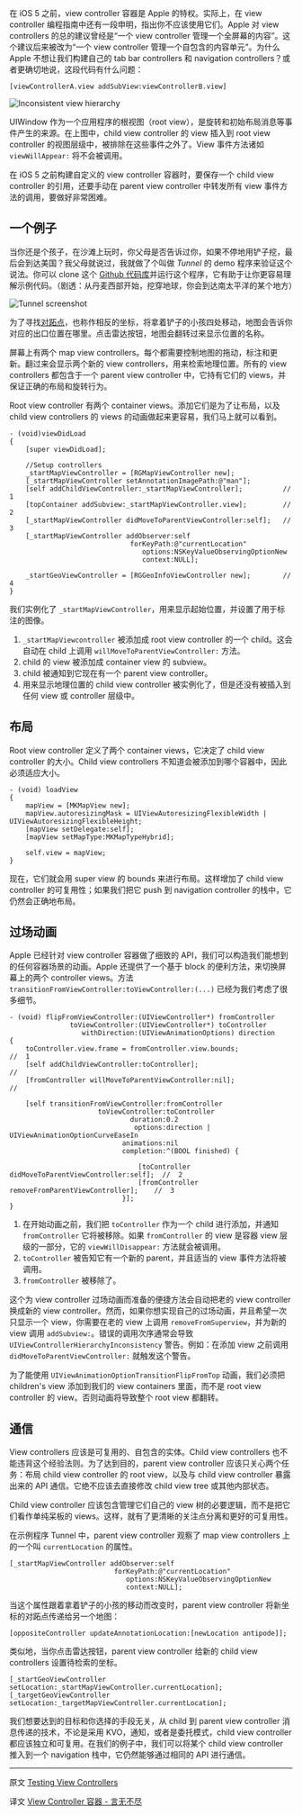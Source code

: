 在 iOS 5 之前，view controller 容器是 Apple 的特权。实际上，在 view controller 编程指南中还有一段申明，指出你不应该使用它们。Apple 对 view controllers 的总的建议曾经是“一个 view controller 管理一个全屏幕的内容”。这个建议后来被改为“一个 view controller 管理一个自包含的内容单元”。为什么 Apple 不想让我们构建自己的 tab bar controllers 和 navigation controllers？或者更确切地说，这段代码有什么问题：

    [viewControllerA.view addSubView:viewControllerB.view]


![Inconsistent view hierarchy][2]

UIWindow 作为一个应用程序的根视图（root view），是旋转和初始布局消息等事件产生的来源。在上图中，child view controller 的 view 插入到 root view controller 的视图层级中，被排除在这些事件之外了。View 事件方法诸如 `viewWillAppear:` 将不会被调用。

在 iOS 5 之前构建自定义的 view controller 容器时，要保存一个 child view controller 的引用，还要手动在 parent view controller 中转发所有 view 事件方法的调用，要做好非常困难。

## 一个例子

当你还是个孩子，在沙滩上玩时，你父母是否告诉过你，如果不停地用铲子挖，最后会到达美国？我父母就说过，我就做了个叫做 _Tunnel_ 的 demo 程序来验证这个说法。你可以 clone 这个 [Github 代码库][3]并运行这个程序，它有助于让你更容易理解示例代码。（剧透：从丹麦西部开始，挖穿地球，你会到达南太平洋的某个地方）

![Tunnel screenshot][4]

为了寻找[对跖点][5]，也称作相反的坐标，将拿着铲子的小孩四处移动，地图会告诉你对应的出口位置在哪里。点击雷达按钮，地图会翻转过来显示位置的名称。

屏幕上有两个 map view controllers。每个都需要控制地图的拖动，标注和更新。翻过来会显示两个新的 view controllers，用来检索地理位置。所有的 view controllers 都包含于一个 parent view controller 中，它持有它们的 views，并保证正确的布局和旋转行为。

Root view controller 有两个 container views。添加它们是为了让布局，以及 child view controllers 的 views 的动画做起来更容易，我们马上就可以看到。


    - (void)viewDidLoad
    {
        [super viewDidLoad];

        //Setup controllers
        _startMapViewController = [RGMapViewController new];
        [_startMapViewController setAnnotationImagePath:@"man"];
        [self addChildViewController:_startMapViewController];          //  1
        [topContainer addSubview:_startMapViewController.view];         //  2
        [_startMapViewController didMoveToParentViewController:self];   //  3
        [_startMapViewController addObserver:self
                                  forKeyPath:@"currentLocation"
                                     options:NSKeyValueObservingOptionNew
                                     context:NULL];

        _startGeoViewController = [RGGeoInfoViewController new];        //  4
    }


我们实例化了 `_startMapViewController`，用来显示起始位置，并设置了用于标注的图像。

  1. `_startMapViewcontroller` 被添加成 root view controller 的一个 child。这会自动在 child 上调用 `willMoveToParentViewController:` 方法。
  2. child 的 view 被添加成 container view 的 subview。
  3. child 被通知到它现在有一个 parent view controller。
  4. 用来显示地理位置的 child view controller 被实例化了，但是还没有被插入到任何 view 或 controller 层级中。

## 布局

Root view controller 定义了两个 container views，它决定了 child view controller 的大小。Child view controllers 不知道会被添加到哪个容器中，因此必须适应大小。


    - (void) loadView
    {
        mapView = [MKMapView new];
        mapView.autoresizingMask = UIViewAutoresizingFlexibleWidth | UIViewAutoresizingFlexibleHeight;
        [mapView setDelegate:self];
        [mapView setMapType:MKMapTypeHybrid];

        self.view = mapView;
    }


现在，它们就会用 super view 的 bounds 来进行布局。这样增加了 child view controller 的可复用性；如果我们把它 push 到 navigation controller 的栈中，它仍然会正确地布局。

## 过场动画

Apple 已经针对 view controller 容器做了细致的 API，我们可以构造我们能想到的任何容器场景的动画。Apple 还提供了一个基于 block 的便利方法，来切换屏幕上的两个 controller views。方法 `transitionFromViewController:toViewController:(...)` 已经为我们考虑了很多细节。


    - (void) flipFromViewController:(UIViewController*) fromController
                   toViewController:(UIViewController*) toController
                      withDirection:(UIViewAnimationOptions) direction
    {
        toController.view.frame = fromController.view.bounds;                           //  1
        [self addChildViewController:toController];                                     //
        [fromController willMoveToParentViewController:nil];                            //

        [self transitionFromViewController:fromController
                          toViewController:toController
                                  duration:0.2
                                   options:direction | UIViewAnimationOptionCurveEaseIn
                                animations:nil
                                completion:^(BOOL finished) {

                                    [toController didMoveToParentViewController:self];  //  2
                                    [fromController removeFromParentViewController];    //  3
                                }];
    }


  1. 在开始动画之前，我们把 `toController` 作为一个 child 进行添加，并通知 `fromController` 它将被移除。如果 `fromController` 的 view 是容器 view 层级的一部分，它的 `viewWillDisappear:` 方法就会被调用。
  2. `toController` 被告知它有一个新的 parent，并且适当的 view 事件方法将被调用。
  3. `fromController` 被移除了。

这个为 view controller 过场动画而准备的便捷方法会自动把老的 view controller 换成新的 view controller。然而，如果你想实现自己的过场动画，并且希望一次只显示一个 view，你需要在老的 view 上调用 `removeFromSuperview`，并为新的 view 调用 `addSubview:`。错误的调用次序通常会导致 `UIViewControllerHierarchyInconsistency` 警告。例如：在添加 view 之前调用 `didMoveToParentViewController:` 就触发这个警告。

为了能使用 `UIViewAnimationOptionTransitionFlipFromTop` 动画，我们必须把 children's view 添加到我们的 view containers 里面，而不是 root view controller 的 view。否则动画将导致整个 root view 都翻转。

## 通信

View controllers 应该是可复用的、自包含的实体。Child view controllers 也不能违背这个经验法则。为了达到目的，parent view controller 应该只关心两个任务：布局 child view controller 的 root view，以及与 child view controller 暴露出来的 API 通信。它绝不应该去直接修改 child view tree 或其他内部状态。

Child view controller 应该包含管理它们自己的 view 树的必要逻辑，而不是把它们看作单纯呆板的 views。这样，就有了更清晰的关注点分离和更好的可复用性。

在示例程序 Tunnel 中，parent view controller 观察了 map view controllers 上的一个叫 `currentLocation` 的属性。


    [_startMapViewController addObserver:self
                              forKeyPath:@"currentLocation"
                                 options:NSKeyValueObservingOptionNew
                                 context:NULL];


当这个属性跟着拿着铲子的小孩的移动而改变时，parent view controller 将新坐标的对跖点传递给另一个地图：


    [oppositeController updateAnnotationLocation:[newLocation antipode]];


类似地，当你点击雷达按钮，parent view controller 给新的 child view controllers 设置待检索的坐标。


    [_startGeoViewController setLocation:_startMapViewController.currentLocation];
    [_targetGeoViewController setLocation:_targetMapViewController.currentLocation];


我们想要达到的目标和你选择的手段无关，从 child 到 parent view controller 消息传递的技术，不论是采用 KVO，通知，或者是委托模式，child view controller 都应该独立和可复用。在我们的例子中，我们可以将某个 child view controller 推入到一个 navigation 栈中，它仍然能够通过相同的 API 进行通信。

---

原文 [Testing View Controllers](http://www.objc.io/issue-1/testing-view-controllers.html)

译文 [View Controller 容器 - 言无不尽](http://tang3w.com/translate/objective-c/objc.io/2013/10/28/view-controller-容器.html)

   [2]: /images/issues/issue-1/view-insertion.png
   [3]: https://github.com/RickiG/view-controller-containment
   [4]: /images/issues/issue-1/tunnel-screenshot.png
   [5]: http://en.wikipedia.org/wiki/Antipodes
   [16]: http://objccn.io/issue-1
